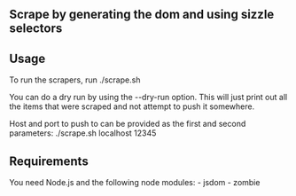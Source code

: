 Scrape by generating the dom and using sizzle selectors 
-------------------------------------

Usage
-----

To run the scrapers, run ./scrape.sh

You can do a dry run by using the --dry-run option.  This will just print out all the items that were scraped and not attempt to push it somewhere.

Host and port to push to can be provided as the first and second parameters:
     ./scrape.sh localhost 12345

Requirements
------------

You need Node.js and the following node modules: 
    - jsdom
    - zombie
 

